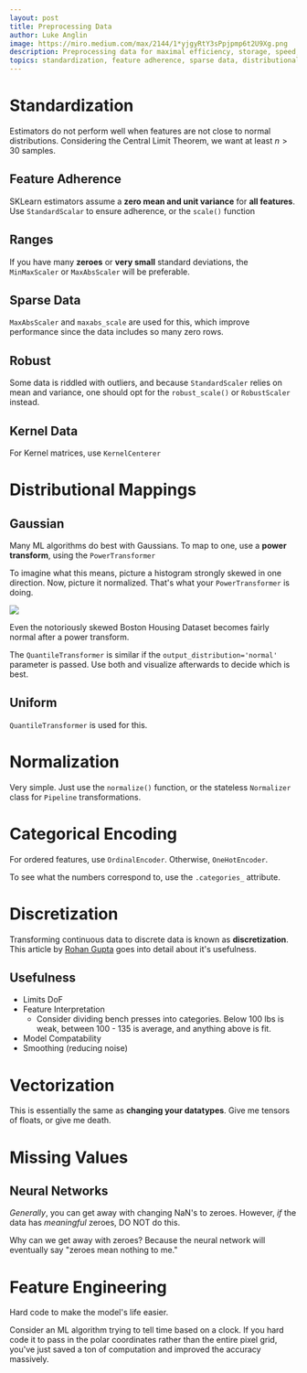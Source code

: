 ```yaml
---
layout: post
title: Preprocessing Data 
author: Luke Anglin 
image: https://miro.medium.com/max/2144/1*yjgyRtY3sPpjpmp6t2U9Xg.png
description: Preprocessing data for maximal efficiency, storage, speed, and F1 scores. 
topics: standardization, feature adherence, sparse data, distributional mappings, categorical encoding, normalization, discretization
---
```


# Standardization  

Estimators do not perform well when features are not close to normal distributions.  Considering the <span class="red">Central Limit Theorem</span>, we want at least $n > 30$ samples.  

## Feature Adherence

SKLearn estimators assume a **zero mean and unit variance** for **all features**.  Use `StandardScalar` to ensure adherence, or the `scale()` function

## Ranges

If you have many **zeroes** or **very small** standard deviations, the `MinMaxScaler` or `MaxAbsScaler` will be preferable.

## Sparse Data 

`MaxAbsScaler` and `maxabs_scale` are used for this, which improve performance since the data includes so many zero rows.

## Robust 

Some data is riddled with outliers, and because `StandardScaler` relies on mean and variance, one should opt for the `robust_scale()` or `RobustScaler` instead.

## Kernel Data 

For Kernel matrices, use `KernelCenterer` 

# Distributional Mappings

## Gaussian

Many ML algorithms do best with Gaussians.  To map to one, use a **power transform**, using the `PowerTransformer`

To imagine what this means, picture a histogram strongly skewed in one direction.  Now, picture it normalized.  That's what your `PowerTransformer` is doing.  

![](https://miro.medium.com/max/2144/1*yjgyRtY3sPpjpmp6t2U9Xg.png)

Even the notoriously skewed Boston Housing Dataset becomes fairly normal after a power transform. 

The `QuantileTransformer` is similar if the `output_distribution='normal'` parameter is passed.  Use both and visualize afterwards to decide which is best. 

## Uniform

`QuantileTransformer` is used for this.

# Normalization

Very simple.  Just use the `normalize()` function, or the stateless `Normalizer` class for `Pipeline` transformations.

# Categorical Encoding

For ordered features, use `OrdinalEncoder`.  Otherwise, `OneHotEncoder`.  

To see what the numbers correspond to, use the `.categories_` attribute.

# Discretization

Transforming continuous data to discrete data is known as **discretization**.  This article by [Rohan Gupta](https://towardsdatascience.com/an-introduction-to-discretization-in-data-science-55ef8c9775a2) goes into detail about it's usefulness.

## Usefulness

* Limits DoF 
* Feature Interpretation
    * Consider dividing bench presses into categories.  Below 100 lbs is weak, between 100 - 135 is average, and anything above is fit. 
* Model Compatability
* Smoothing (reducing noise)

# Vectorization 

This is essentially the same as **changing your datatypes**.  Give me tensors of floats, or give me death. 

# Missing Values

## Neural Networks

*Generally*, you can get away with changing NaN's to zeroes.  However, *if* the data has *meaningful* zeroes, DO NOT do this.  

Why can we get away with zeroes?  Because the neural network will eventually say "zeroes mean nothing to me."  

# Feature Engineering

Hard code to make the model's life easier.  

Consider an ML algorithm trying to tell time based on a clock.  If you hard code it to pass in the polar coordinates rather than the entire pixel grid, you've just saved a ton of computation and improved the accuracy massively.  



